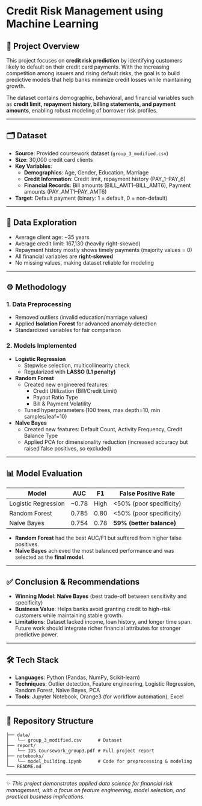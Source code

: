 # Credit Risk Management using Machine Learning

## 📌 Project Overview
This project focuses on **credit risk prediction** by identifying customers likely to default on their credit card payments. With the increasing competition among issuers and rising default risks, the goal is to build predictive models that help banks minimize credit losses while maintaining growth.

The dataset contains demographic, behavioral, and financial variables such as **credit limit, repayment history, billing statements, and payment amounts**, enabling robust modeling of borrower risk profiles.

---

## 🗂 Dataset
- **Source**: Provided coursework dataset (`group_3_modified.csv`)
- **Size**: 30,000 credit card clients
- **Key Variables**:
  - **Demographics**: Age, Gender, Education, Marriage
  - **Credit Information**: Credit limit, repayment history (PAY_1–PAY_6)
  - **Financial Records**: Bill amounts (BILL_AMT1–BILL_AMT6), Payment amounts (PAY_AMT1–PAY_AMT6)
- **Target**: Default payment (binary: 1 = default, 0 = non-default)

---

## 🔎 Data Exploration
- Average client age: ~35 years  
- Average credit limit: 167,130 (heavily right-skewed)  
- Repayment history mostly shows timely payments (majority values = 0)  
- All financial variables are **right-skewed**  
- No missing values, making dataset reliable for modeling  

---

## ⚙️ Methodology

### 1. **Data Preprocessing**
- Removed outliers (invalid education/marriage values)
- Applied **Isolation Forest** for advanced anomaly detection
- Standardized variables for fair comparison

### 2. **Models Implemented**
- **Logistic Regression**
  - Stepwise selection, multicollinearity check
  - Regularized with **LASSO (L1 penalty)**
- **Random Forest**
  - Created new engineered features:
    - Credit Utilization (Bill/Credit Limit)
    - Payout Ratio Type
    - Bill & Payment Volatility
  - Tuned hyperparameters (100 trees, max depth=10, min samples/leaf=10)
- **Naïve Bayes**
  - Created new features: Default Count, Activity Frequency, Credit Balance Type
  - Applied PCA for dimensionality reduction (increased accuracy but raised false positives, so excluded)

---

## 📊 Model Evaluation

| Model              | AUC   | F1    | False Positive Rate |
|--------------------|-------|-------|---------------------|
| Logistic Regression | ~0.78 | High  | <50% (poor specificity) |
| Random Forest       | 0.785 | 0.80  | <50% (poor specificity) |
| Naïve Bayes         | 0.754 | 0.78  | **59% (better balance)** |

- **Random Forest** had the best AUC/F1 but suffered from higher false positives.
- **Naïve Bayes** achieved the most balanced performance and was selected as the **final model**.

---

## ✅ Conclusion & Recommendations
- **Winning Model**: **Naïve Bayes** (best trade-off between sensitivity and specificity)
- **Business Value**: Helps banks avoid granting credit to high-risk customers while maintaining stable growth.
- **Limitations**: Dataset lacked income, loan history, and longer time span. Future work should integrate richer financial attributes for stronger predictive power.

---

## 🛠 Tech Stack
- **Languages**: Python (Pandas, NumPy, Scikit-learn)
- **Techniques**: Outlier detection, Feature engineering, Logistic Regression, Random Forest, Naïve Bayes, PCA
- **Tools**: Jupyter Notebook, Orange3 (for workflow automation), Excel

---

## 📂 Repository Structure
```
├── data/
│   └── group_3_modified.csv      # Dataset
├── report/
│   └── IDS Coursework_group3.pdf # Full project report
├── notebooks/
│   └── model_building.ipynb      # Code for preprocessing & modeling
└── README.md
```

---

✨ *This project demonstrates applied data science for financial risk management, with a focus on feature engineering, model selection, and practical business implications.*  
